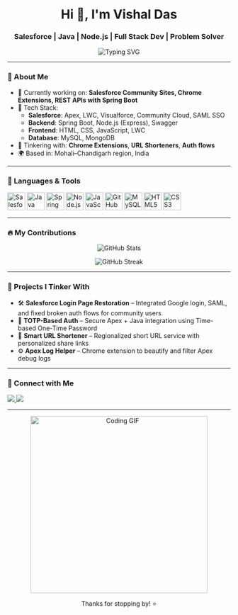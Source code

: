 <h1 align="center">Hi 👋, I'm Vishal Das</h1>
<h3 align="center">Salesforce | Java | Node.js | Full Stack Dev | Problem Solver</h3>

<p align="center">
  <img src="https://readme-typing-svg.herokuapp.com?font=Fira+Code&weight=500&size=24&pause=1000&color=3F8AE0&center=true&vCenter=true&width=435&lines=Code.+Debug.+Repeat." alt="Typing SVG" />
</p>

---

### 🧠 About Me

- 🔭 Currently working on: **Salesforce Community Sites, Chrome Extensions, REST APIs with Spring Boot**
- 🧰 Tech Stack:
  - **Salesforce**: Apex, LWC, Visualforce, Community Cloud, SAML SSO
  - **Backend**: Spring Boot, Node.js (Express), Swagger
  - **Frontend**: HTML, CSS, JavaScript, LWC
  - **Database**: MySQL, MongoDB
- 🔄 Tinkering with: **Chrome Extensions**, **URL Shorteners**, **Auth flows**
- 🌍 Based in: Mohali–Chandigarh region, India

---

### 🔧 Languages & Tools

<p align="left">
  <img src="https://cdn.jsdelivr.net/gh/devicons/devicon/icons/salesforce/salesforce-original.svg" height="40" alt="Salesforce" />
  <img src="https://cdn.jsdelivr.net/gh/devicons/devicon/icons/java/java-original.svg" height="40" alt="Java" />
  <img src="https://cdn.jsdelivr.net/gh/devicons/devicon/icons/spring/spring-original.svg" height="40" alt="Spring Boot" />
  <img src="https://cdn.jsdelivr.net/gh/devicons/devicon/icons/nodejs/nodejs-original.svg" height="40" alt="Node.js" />
  <img src="https://cdn.jsdelivr.net/gh/devicons/devicon/icons/javascript/javascript-original.svg" height="40" alt="JavaScript" />
  <img src="https://cdn.jsdelivr.net/gh/devicons/devicon/icons/github/github-original.svg" height="40" alt="GitHub" />
  <img src="https://cdn.jsdelivr.net/gh/devicons/devicon/icons/mysql/mysql-original.svg" height="40" alt="MySQL" />
  <img src="https://cdn.jsdelivr.net/gh/devicons/devicon/icons/html5/html5-original.svg" height="40" alt="HTML5" />
  <img src="https://cdn.jsdelivr.net/gh/devicons/devicon/icons/css3/css3-original.svg" height="40" alt="CSS3" />
</p>

---

### 🔥 My Contributions

<p align="center">
  <img src="https://github-readme-stats.vercel.app/api?username=Vishal-skywalker&show_icons=true&theme=radical" alt="GitHub Stats" />
</p>

<p align="center">
  <img src="https://github-readme-streak-stats.herokuapp.com/?user=Vishal-skywalker&theme=highcontrast" alt="GitHub Streak" />
</p>

---

### 🚀 Projects I Tinker With

- 🛠️ **Salesforce Login Page Restoration** – Integrated Google login, SAML, and fixed broken auth flows for community users
- 🔐 **TOTP-Based Auth** – Secure Apex + Java integration using Time-based One-Time Password
- 🔗 **Smart URL Shortener** – Regionalized short URL service with personalized share links
- ⚙️ **Apex Log Helper** – Chrome extension to beautify and filter Apex debug logs

---

### 🤝 Connect with Me

<p align="left">
  <a href="https://www.linkedin.com/in/Vishal-skywalker/" target="_blank">
    <img src="https://img.shields.io/badge/LinkedIn-0A66C2?style=for-the-badge&logo=linkedin&logoColor=white" />
  </a>
  <a href="mailto:das.vishal8583@gmail.com">
    <img src="https://img.shields.io/badge/Email-D14836?style=for-the-badge&logo=gmail&logoColor=white" />
  </a>
</p>

---

<p align="center">
  <img src="https://media.giphy.com/media/qgQUggAC3Pfv687qPC/giphy.gif" width="400" alt="Coding GIF">
</p>

<p align="center">Thanks for stopping by! ⭐</p>
